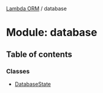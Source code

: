 [Lambda ORM](../README.md) / database

# Module: database

## Table of contents

### Classes

- [DatabaseState](../classes/database.DatabaseState.md)

